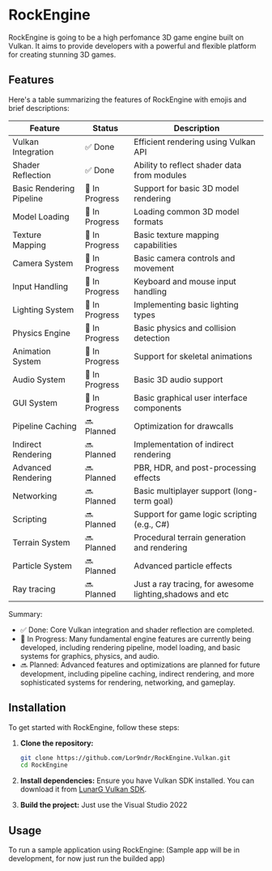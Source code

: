 # RockEngine

RockEngine is going to be a high perfomance 3D game engine built on Vulkan. It aims to provide developers with a powerful and flexible platform for creating stunning 3D games.

## Features
Here's a table summarizing the features of RockEngine with emojis and brief descriptions:

| Feature | Status | Description |
|---------|--------|-------------|
| Vulkan Integration | ✅ Done | Efficient rendering using Vulkan API |
| Shader Reflection | ✅ Done | Ability to reflect shader data from modules |
| Basic Rendering Pipeline | 🚧 In Progress | Support for basic 3D model rendering |
| Model Loading | 🚧 In Progress | Loading common 3D model formats |
| Texture Mapping | 🚧 In Progress | Basic texture mapping capabilities |
| Camera System | 🚧 In Progress | Basic camera controls and movement |
| Input Handling | 🚧 In Progress | Keyboard and mouse input handling |
| Lighting System | 🚧 In Progress | Implementing basic lighting types |
| Physics Engine | 🚧 In Progress | Basic physics and collision detection |
| Animation System | 🚧 In Progress | Support for skeletal animations |
| Audio System | 🚧 In Progress | Basic 3D audio support |
| GUI System | 🚧 In Progress | Basic graphical user interface components |
| Pipeline Caching | 🔜 Planned | Optimization for drawcalls |
| Indirect Rendering | 🔜 Planned | Implementation of indirect rendering |
| Advanced Rendering | 🔜 Planned | PBR, HDR, and post-processing effects |
| Networking | 🔜 Planned | Basic multiplayer support (long-term goal) |
| Scripting | 🔜 Planned | Support for game logic scripting (e.g., C#) |
| Terrain System | 🔜 Planned | Procedural terrain generation and rendering |
| Particle System | 🔜 Planned | Advanced particle effects |
| Ray tracing | 🔜 Planned | Just a ray tracing, for awesome lighting,shadows and etc |

Summary:
- ✅ Done: Core Vulkan integration and shader reflection are completed.
- 🚧 In Progress: Many fundamental engine features are currently being developed, including rendering pipeline, model loading, and basic systems for graphics, physics, and audio.
- 🔜 Planned: Advanced features and optimizations are planned for future development, including pipeline caching, indirect rendering, and more sophisticated systems for rendering, networking, and gameplay.
## Installation

To get started with RockEngine, follow these steps:

1. **Clone the repository:**
    ```sh
    git clone https://github.com/Lor9ndr/RockEngine.Vulkan.git
    cd RockEngine
    ```

2. **Install dependencies:**
    Ensure you have Vulkan SDK installed. You can download it from [LunarG Vulkan SDK](https://vulkan.lunarg.com/sdk/home).

3. **Build the project:**
    Just use the Visual Studio 2022 

## Usage

To run a sample application using RockEngine:
(Sample app will be in development, for now just run the builded app)
